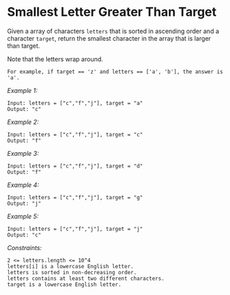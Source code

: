 # Smallest Letter Greater Than Target

Given a array of characters `letters` that is sorted in ascending order and a character `target`, return the smallest character in the array that is larger than target.

Note that the letters wrap around.

    For example, if target == 'z' and letters == ['a', 'b'], the answer is 'a'.

*Example 1:*

    Input: letters = ["c","f","j"], target = "a"
    Output: "c"

*Example 2:*

    Input: letters = ["c","f","j"], target = "c"
    Output: "f"

*Example 3:*

    Input: letters = ["c","f","j"], target = "d"
    Output: "f"

*Example 4:*

    Input: letters = ["c","f","j"], target = "g"
    Output: "j"

*Example 5:*

    Input: letters = ["c","f","j"], target = "j"
    Output: "c"

*Constraints:*

    2 <= letters.length <= 10^4
    letters[i] is a lowercase English letter.
    letters is sorted in non-decreasing order.
    letters contains at least two different characters.
    target is a lowercase English letter.

